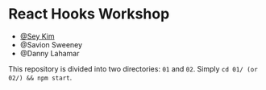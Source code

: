 # React Hooks Workshop

- [@Sey Kim](www.linkedin.com/in/sey-kim)
- @Savion Sweeney
- @Danny Lahamar

This repository is divided into two directories: `01` and `02`. Simply `cd 01/ (or 02/) && npm start`.